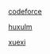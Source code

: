 [codeforce](https://codeforces.com/)

[huxulm](https://huxulm.github.io/lc-rating/)

[xuexi](https://leetcode.cn/circle/discuss/RvFUtj/)
